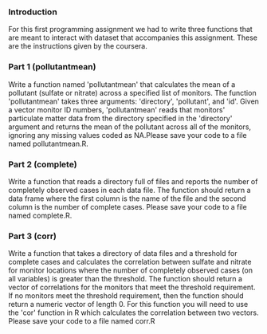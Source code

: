 ### Introduction

For this first programming assignment we had to write three functions
that are meant to interact with dataset that accompanies this assignment.
These are the instructions given by the coursera.

### Part 1 (pollutantmean)

Write a function named 'pollutantmean' that calculates the mean of a pollutant
(sulfate or nitrate) across a specified list of monitors. The function 'pollutantmean'
takes three arguments: 'directory', 'pollutant', and 'id'. Given a vector monitor ID numbers,
'pollutantmean' reads that monitors' particulate matter data from the directory specified in 
the 'directory' argument and returns the mean of the pollutant across all of the monitors, 
ignoring any missing values coded as NA.Please save your code to a file named pollutantmean.R.

### Part 2 (complete)

Write a function that reads a directory full of files and reports the number of completely
observed cases in each data file. The function should return a data frame where the first 
column is the name of the file and the second column is the number of complete cases.
Please save your code to a file named complete.R.

### Part 3 (corr)

Write a function that takes a directory of data files and a threshold for complete cases and
calculates the correlation between sulfate and nitrate for monitor locations where the number
of completely observed cases (on all variables) is greater than the threshold. The function 
should return a vector of correlations for the monitors that meet the threshold requirement.
If no monitors meet the threshold requirement, then the function should return a numeric vector of length 0. 
For this function you will need to use the 'cor' function in R which calculates the correlation between two vectors.
Please save your code to a file named corr.R